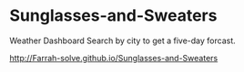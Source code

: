 # Sunglasses-and-Sweaters
Weather Dashboard
Search by city to get a five-day forcast.

http://Farrah-solve.github.io/Sunglasses-and-Sweaters


